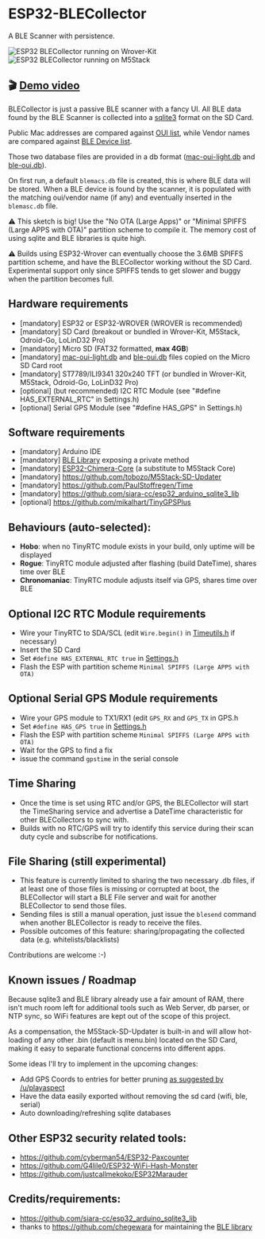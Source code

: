 # ESP32-BLECollector

A BLE Scanner with persistence.

  ![ESP32 BLECollector running on Wrover-Kit](https://raw.githubusercontent.com/tobozo/ESP32-BLECollector/master/screenshots/capture3.png) ![ESP32 BLECollector running on M5Stack](https://raw.githubusercontent.com/tobozo/ESP32-BLECollector/unstable/screenshots/BLECollector-M5Stack.jpeg)

🎬 [Demo video](https://youtu.be/w5V80PobVWs)
------------

BLECollector is just a passive BLE scanner with a fancy UI.
All BLE data found by the BLE Scanner is collected into a [sqlite3](https://github.com/siara-cc/esp32_arduino_sqlite3_lib) format on the SD Card.

Public Mac addresses are compared against [OUI list](https://code.wireshark.org/review/gitweb?p=wireshark.git;a=blob_plain;f=manuf), while Vendor names are compared against [BLE Device list](https://www.bluetooth.com/specifications/assigned-numbers/company-identifiers).

Those two database files are provided in a db format ([mac-oui-light.db](https://github.com/tobozo/ESP32-BLECollector/blob/master/SD/mac-oui-light.db) and [ble-oui.db](https://github.com/tobozo/ESP32-BLECollector/blob/master/SD/ble-oui.db)).

On first run, a default `blemacs.db` file is created, this is where BLE data will be stored.
When a BLE device is found by the scanner, it is populated with the matching oui/vendor name (if any) and eventually inserted in the `blemasc.db` file.

⚠️ This sketch is big! Use the "No OTA (Large Apps)" or "Minimal SPIFFS (Large APPS with OTA)" partition scheme to compile it.
The memory cost of using sqlite and BLE libraries is quite high.

⚠️ Builds using ESP32-Wrover can eventually choose the 3.6MB SPIFFS partition scheme, and have the BLECollector working without the SD Card. Experimental support only since SPIFFS tends to get slower and buggy when the partition becomes full.


Hardware requirements
---------------------
  - [mandatory] ESP32 or ESP32-WROVER (WROVER is recommended)
  - [mandatory] SD Card (breakout or bundled in Wrover-Kit, M5Stack, Odroid-Go, LoLinD32 Pro)
  - [mandatory] Micro SD (FAT32 formatted, **max 4GB**)
  - [mandatory] [mac-oui-light.db](https://github.com/tobozo/ESP32-BLECollector/blob/master/SD/mac-oui-light.db) and [ble-oui.db](https://github.com/tobozo/ESP32-BLECollector/blob/master/SD/ble-oui.db) files copied on the Micro SD Card root
  - [mandatory] ST7789/ILI9341 320x240 TFT (or bundled in Wrover-Kit, M5Stack, Odroid-Go, LoLinD32 Pro)
  - [optional] (but recommended) I2C RTC Module (see "#define HAS_EXTERNAL_RTC" in Settings.h)
  - [optional] Serial GPS Module (see "#define HAS_GPS" in Settings.h)

Software requirements
---------------------
  - [mandatory] Arduino IDE
  - [mandatory] [BLE Library](https://github.com/tobozo/ESP32-BLECollector/releases/download/1.2/BLE.zip) exposing a private method
  - [mandatory] [ESP32-Chimera-Core](https://github.com/tobozo/ESP32-Chimera-Core) (a substitute to M5Stack Core)
  - [mandatory] https://github.com/tobozo/M5Stack-SD-Updater
  - [mandatory] https://github.com/PaulStoffregen/Time
  - [mandatory] https://github.com/siara-cc/esp32_arduino_sqlite3_lib
  - [optional] https://github.com/mikalhart/TinyGPSPlus

Behaviours (auto-selected): 
---------------------------
  - **Hobo**: when no TinyRTC module exists in your build, only uptime will be displayed
  - **Rogue**: TinyRTC module adjusted after flashing (build DateTime), shares time over BLE
  - **Chronomaniac**: TinyRTC module adjusts itself via GPS, shares time over BLE

Optional I2C RTC Module requirements
------------------------------------
  - Wire your TinyRTC to SDA/SCL (edit `Wire.begin()` in [Timeutils.h](https://github.com/tobozo/ESP32-BLECollector/blob/master/TimeUtils.h#L173) if necessary)
  - Insert the SD Card
  - Set `#define HAS_EXTERNAL_RTC true` in [Settings.h](https://github.com/tobozo/ESP32-BLECollector/blob/master/Settings.h)
  - Flash the ESP with partition scheme `Minimal SPIFFS (Large APPS with OTA)`
  
Optional Serial GPS Module requirements
---------------------------------------
  - Wire your GPS module to TX1/RX1 (edit `GPS_RX` and `GPS_TX` in GPS.h
  - Set `#define HAS_GPS true` in [Settings.h](https://github.com/tobozo/ESP32-BLECollector/blob/master/Settings.h)
  - Flash the ESP with partition scheme `Minimal SPIFFS (Large APPS with OTA)`
  - Wait for the GPS to find a fix
  - issue the command `gpstime` in the serial console

Time Sharing
------------
  - Once the time is set using RTC and/or GPS, the BLECollector will start the TimeSharing service and advertise a DateTime characteristic for other BLECollectors to sync with.
  - Builds with no RTC/GPS will try to identify this service during their scan duty cycle and subscribe for notifications.
  
File Sharing (still experimental)
------------
  - This feature is currently limited to sharing the two necessary .db files, if at least one of those files is missing or corrupted at boot, the BLECollector will start a BLE File server and wait for another BLECollector to send those files.
  - Sending files is still a manual operation, just issue the `blesend` command when another BLECollector is ready to receive the files.
  - Possible outcomes of this feature: sharing/propagating the collected data (e.g. whitelists/blacklists)

Contributions are welcome :-)


Known issues / Roadmap
----------------------
Because sqlite3 and BLE library already use a fair amount of RAM, there isn't much room left for additional tools such as Web Server, db parser, or NTP sync, so WiFi features are kept out of the scope of this project.

As a compensation, the M5Stack-SD-Updater is built-in and will allow hot-loading of any other .bin (default is menu.bin) located on the SD Card, making it easy to separate functional concerns into different apps.

Some ideas I'll try to implement in the upcoming changes:

- Add GPS Coords to entries for better pruning [as suggested by /u/playaspect](https://www.reddit.com/r/esp8266/comments/9s594c/esp32blecollector_ble_scanner_data_persistence_on/e8nipr6/?context=3)
- Have the data easily exported without removing the sd card (wifi, ble, serial)
- Auto downloading/refreshing sqlite databases


Other ESP32 security related tools:
-----------------------------------

  - https://github.com/cyberman54/ESP32-Paxcounter
  - https://github.com/G4lile0/ESP32-WiFi-Hash-Monster
  - https://github.com/justcallmekoko/ESP32Marauder


Credits/requirements:
---------------------

- https://github.com/siara-cc/esp32_arduino_sqlite3_lib
- thanks to https://github.com/chegewara for maintaining the [BLE library](https://github.com/tobozo/ESP32-BLECollector/releases/download/1.2/BLE.zip)
